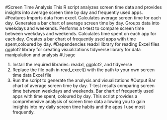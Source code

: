 #Screen Time Analysis
This R script analyzes screen time data and provides insights into average screen time by day and frequently used apps.
#Features 
Imports data from excel. 
Calculates average screen time for each day.
Generates a bar chart of average screen time by day. 
Groups data into weekdays and weekends.
Performs a t-test to compare screen time between weekdays and weekends. 
Calculates time spent on each app for each day. 
Creates a bar chart of frequently used apps with time spent,coloured by day.
#Dependencies
readxl library for reading Excel files
ggplot2 library for creating visualizations 
tidyverse library for data manipulation and analysis 
#Usage 
1. Install the required libraries: readxl, ggplot2, and tidyverse 
2. Replace the file path in read_excel() with the path to your own screen time data Excel file
3. Run the script to generate the analysis and visualizations 
#Output 
Bar chart of average screen time by day.
T-test results comparing screen time between weekdays and weekends. 
Bar chart of frequently used apps with time spent, coloured by day. 
This script provides a comprehensive analysis of screen time data allowing you to gain insights into my daily screen time habits and the apps I use most frequently.
